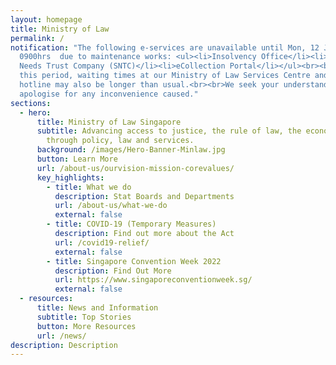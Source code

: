 ```yaml
---
layout: homepage
title: Ministry of Law
permalink: /
notification: "The following e-services are unavailable until Mon, 12 Jun 2023
  0900hrs  due to maintenance works: <ul><li>Insolvency Office</li><li>Special
  Needs Trust Company (SNTC)</li><li>eCollection Portal</li></ul><br><br>During
  this period, waiting times at our Ministry of Law Services Centre and our
  hotline may also be longer than usual.<br><br>We seek your understanding and
  apologise for any inconvenience caused."
sections:
  - hero:
      title: Ministry of Law Singapore
      subtitle: Advancing access to justice, the rule of law, the economy and society
        through policy, law and services.
      background: /images/Hero-Banner-Minlaw.jpg
      button: Learn More
      url: /about-us/ourvision-mission-corevalues/
      key_highlights:
        - title: What we do
          description: Stat Boards and Departments
          url: /about-us/what-we-do
          external: false
        - title: COVID-19 (Temporary Measures)
          description: Find out more about the Act
          url: /covid19-relief/
          external: false
        - title: Singapore Convention Week 2022
          description: Find Out More
          url: https://www.singaporeconventionweek.sg/
          external: false
  - resources:
      title: News and Information
      subtitle: Top Stories
      button: More Resources
      url: /news/
description: Description
---
```

